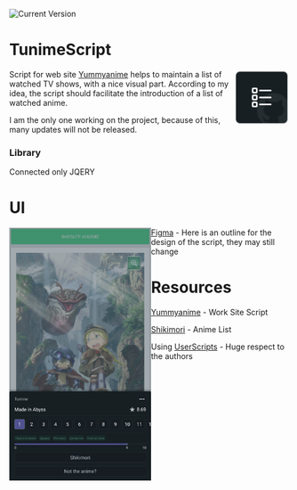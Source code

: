 ![Current Version](https://img.shields.io/badge/version-0.0.2-green.svg)
# TunimeScript

<img src="https://raw.githubusercontent.com/MaximKolpak/TunimeScript/main/resources/Icon.png" align="right"
     alt="Logo by TunimeScript (Anoncer)" width="100" height="100">
Script for web site [Yummyanime](https://yummyanime.club/) helps to maintain a list of watched TV shows, with a nice visual part. 
According to my idea, the script should facilitate the introduction of a list of watched anime.

I am the only one working on the project, because of this, many updates will not be released.

### Library

Connected only JQERY

# UI

<img src="https://raw.githubusercontent.com/MaximKolpak/TunimeScript/main/resources/Iphone.png" align="left" alt="Iphone Preview" width="255" height="454">

[Figma](https://www.figma.com/file/I40RIkkz2KXRTohaHVuBFf/Tunime-Script-IOS?node-id=0%3A1) - Here is an outline for the design of the script, they may still change

# Resources

[Yummyanime](https://yummyanime.club) - Work Site Script

[Shikimori](https://shikimori.one) - Anime List

Using [UserScripts](https://github.com/quoid/userscripts) - Huge respect to the authors
